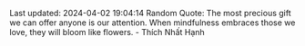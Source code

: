 Last updated: 2024-04-02 19:04:14
Random Quote: The most precious gift we can offer anyone is our attention. When mindfulness embraces those we love, they will bloom like flowers. - Thích Nhất Hạnh
